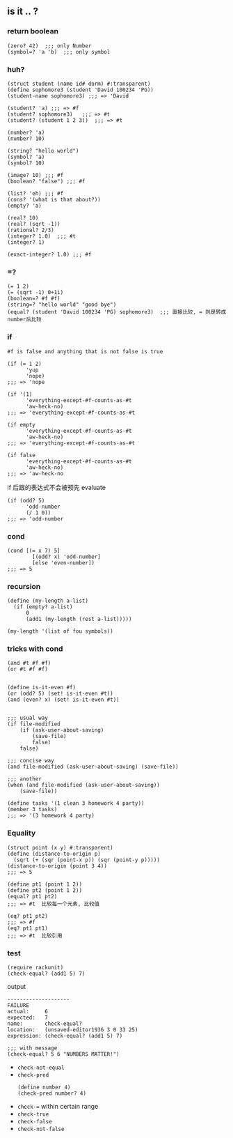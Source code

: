 ## is it .. ?

### return boolean

```racket
(zero? 42)  ;;; only Number
(symbol=? 'a 'b)  ;;; only symbol
```

### huh?

```racket
(struct student (name id# dorm) #:transparent)
(define sophomore3 (student 'David 100234 'PG))
(student-name sophomore3) ;;; => 'David

(student? 'a) ;;; => #f
(student? sophomore3)   ;;; => #t
(student? (student 1 2 3))  ;;; => #t
```

```racket
(number? 'a)
(number? 10)

(string? "hello world")
(symbol? 'a)
(symbol? 10)

(image? 10) ;;; #f
(boolean? "false") ;;; #f

(list? 'eh) ;;; #f
(cons? '(what is that about?))
(empty? 'a)

(real? 10)
(real? (sqrt -1))
(rational? 2/3)
(integer? 1.0)  ;;; #t
(integer? 1)

(exact-integer? 1.0) ;;; #f
```

### =?

```racket
(= 1 2)
(= (sqrt -1) 0+1i)
(boolean=? #f #f)
(string=? "hello world" "good bye")
(equal? (student 'David 100234 'PG) sophomore3)  ;;; 直接比较, = 则是转成number后比较
```

### if

`#f is false and anything that is not false is true`

```racket
(if (= 1 2) 
      'yup
      'nope)
;;; => 'nope
```

```racket
(if '(1)
      'everything-except-#f-counts-as-#t
      'aw-heck-no)
;;; => 'everything-except-#f-counts-as-#t

(if empty
      'everything-except-#f-counts-as-#t
      'aw-heck-no)
;;; => 'everything-except-#f-counts-as-#t

(if false
      'everything-except-#f-counts-as-#t
      'aw-heck-no)
;;; => 'aw-heck-no
```

if 后跟的表达式不会被预先 evaluate

```racket
(if (odd? 5)
      'odd-number
      (/ 1 0))
;;; => 'odd-number
```

### cond

```racket
(cond [(= x 7) 5]
        [(odd? x) 'odd-number]
        [else 'even-number])
;;; => 5
```


### recursion

```racket
(define (my-length a-list)
  (if (empty? a-list)
      0
      (add1 (my-length (rest a-list)))))
  
(my-length '(list of fou symbols))
```

### tricks with cond

```racket
(and #t #f #f)
(or #t #f #f)


(define is-it-even #f)
(or (odd? 5) (set! is-it-even #t))
(and (even? x) (set! is-it-even #t))


;;; usual way
(if file-modified
    (if (ask-user-about-saving)
        (save-file)
        false)
    false)

;;; concise way
(and file-modified (ask-user-about-saving) (save-file))

;;; another
(when (and file-modified (ask-user-about-saving))
    (save-file))

(define tasks '(1 clean 3 homework 4 party))
(member 3 tasks)
;;; => '(3 homework 4 party)

```

### Equality

```racket
(struct point (x y) #:transparent)
(define (distance-to-origin p)
  (sqrt (+ (sqr (point-x p)) (sqr (point-y p)))))
(distance-to-origin (point 3 4))
;;; => 5

(define pt1 (point 1 2))
(define pt2 (point 1 2))
(equal? pt1 pt2)
;;; => #t  比较每一个元素, 比较值

(eq? pt1 pt2)
;;; => #f
(eq? pt1 pt1)
;;; => #t  比较引用
```

### test

```racket
(require rackunit)
(check-equal? (add1 5) 7)
```
output
```
--------------------
FAILURE
actual:     6
expected:   7
name:       check-equal?
location:   (unsaved-editor1936 3 0 33 25)
expression: (check-equal? (add1 5) 7)
```

```racket
;;; with message
(check-equal? 5 6 "NUMBERS MATTER!")
```

- `check-not-equal`
- `check-pred`
  ```racket
  (define number 4)
  (check-pred number? 4)
  ```
- `check-=`  within certain range
- `check-true`
- `check-false`
- `check-not-false`
